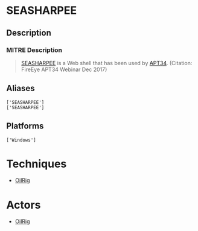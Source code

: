 
# SEASHARPEE

## Description

### MITRE Description

> [SEASHARPEE](https://attack.mitre.org/software/S0185) is a Web shell that has been used by [APT34](https://attack.mitre.org/groups/G0057). (Citation: FireEye APT34 Webinar Dec 2017)

## Aliases

```
['SEASHARPEE']
['SEASHARPEE']
```

## Platforms

```
['Windows']
```

# Techniques


* [OilRig](../techniques/OilRig.md)


# Actors


* [OilRig](../actors/OilRig.md)

